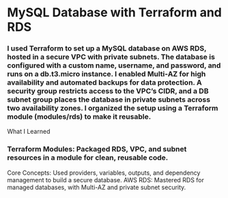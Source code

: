 # MySQL Database with Terraform and RDS
### I used Terraform to set up a MySQL database on AWS RDS, hosted in a secure VPC with private subnets. The database is configured with a custom name, username, and password, and runs on a db.t3.micro instance. I enabled Multi-AZ for high availability and automated backups for data protection. A security group restricts access to the VPC’s CIDR, and a DB subnet group places the database in private subnets across two availability zones. I organized the setup using a Terraform module (modules/rds) to make it reusable.
What I Learned

### Terraform Modules: Packaged RDS, VPC, and subnet resources in a module for clean, reusable code.
Core Concepts: Used providers, variables, outputs, and dependency management to build a secure database.
AWS RDS: Mastered RDS for managed databases, with Multi-AZ and private subnet security.
